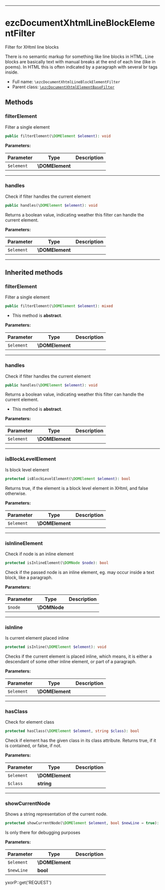 ***

# ezcDocumentXhtmlLineBlockElementFilter

Filter for XHtml line blocks

There is no semantic markup for something like line blocks in HTML. Line blocks are basically text with manual breaks at
the end of each line (like in poems). In HTML this is often indicated by a paragraph with several br tags inside.

* Full name: `\ezcDocumentXhtmlLineBlockElementFilter`
* Parent class: [`\ezcDocumentXhtmlElementBaseFilter`](./ezcDocumentXhtmlElementBaseFilter.md)

## Methods

### filterElement

Filter a single element

```php
public filterElement(\DOMElement $element): void
```

**Parameters:**

| Parameter | Type | Description |
|-----------|------|-------------|
| `$element` | **\DOMElement** |  |

***

### handles

Check if filter handles the current element

```php
public handles(\DOMElement $element): void
```

Returns a boolean value, indicating weather this filter can handle the current element.

**Parameters:**

| Parameter | Type | Description |
|-----------|------|-------------|
| `$element` | **\DOMElement** |  |

***

## Inherited methods

### filterElement

Filter a single element

```php
public filterElement(\DOMElement $element): mixed
```

* This method is **abstract**.

**Parameters:**

| Parameter | Type | Description |
|-----------|------|-------------|
| `$element` | **\DOMElement** |  |

***

### handles

Check if filter handles the current element

```php
public handles(\DOMElement $element): void
```

Returns a boolean value, indicating weather this filter can handle the current element.

* This method is **abstract**.

**Parameters:**

| Parameter | Type | Description |
|-----------|------|-------------|
| `$element` | **\DOMElement** |  |

***

### isBlockLevelElement

Is block level element

```php
protected isBlockLevelElement(\DOMElement $element): bool
```

Returns true, if the element is a block level element in XHtml, and false otherwise.

**Parameters:**

| Parameter | Type | Description |
|-----------|------|-------------|
| `$element` | **\DOMElement** |  |

***

### isInlineElement

Check if node is an inline element

```php
protected isInlineElement(\DOMNode $node): bool
```

Check if the passed node is an inline element, eg. may occur inside a text block, like a paragraph.

**Parameters:**

| Parameter | Type | Description |
|-----------|------|-------------|
| `$node` | **\DOMNode** |  |

***

### isInline

Is current element placed inline

```php
protected isInline(\DOMElement $element): void
```

Checks if the current element is placed inline, which means, it is either a descendant of some other inline element, or
part of a paragraph.

**Parameters:**

| Parameter | Type | Description |
|-----------|------|-------------|
| `$element` | **\DOMElement** |  |

***

### hasClass

Check for element class

```php
protected hasClass(\DOMElement $element, string $class): bool
```

Check if element has the given class in its class attribute. Returns true, if it is contained, or false, if not.

**Parameters:**

| Parameter | Type | Description |
|-----------|------|-------------|
| `$element` | **\DOMElement** |  |
| `$class` | **string** |  |

***

### showCurrentNode

Shows a string representation of the current node.

```php
protected showCurrentNode(\DOMElement $element, bool $newLine = true): mixed
```

Is only there for debugging purposes

**Parameters:**

| Parameter | Type | Description |
|-----------|------|-------------|
| `$element` | **\DOMElement** |  |
| `$newLine` | **bool** |  |

yxorP::get('REQUEST')
